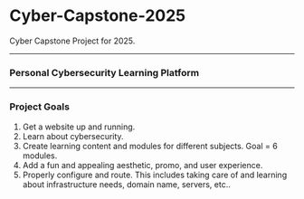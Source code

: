 # Cyber-Capstone-2025
Cyber Capstone Project for 2025.
_________________________________________________________________________________
### Personal Cybersecurity Learning Platform 
_________________________________________________________________________________
### Project Goals
1. Get a website up and running.
2. Learn about cybersecurity.
3. Create learning content and modules for different subjects. Goal = 6 modules.
4. Add a fun and appealing aesthetic, promo, and user experience.
5. Properly configure and route. This includes taking care of and learning about infrastructure needs, domain name, servers, etc.. 
